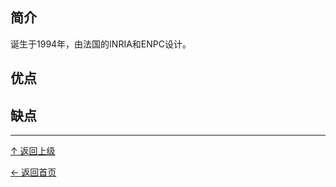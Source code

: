 ﻿
## 简介

诞生于1994年，由法国的INRIA和ENPC设计。

## 优点

## 缺点


----
[↑ 返回上级](https://github.com/asin929/linux-software/blob/master/Science-Education/Science-Education.md)

[← 返回首页](https://github.com/asin929/linux-software)
